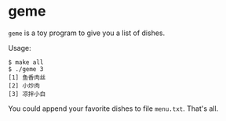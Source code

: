 # geme

`geme` is a toy program to give you a list of dishes.

Usage:
```
$ make all
$ ./geme 3
[1] 鱼香肉丝
[2] 小炒肉
[3] 凉拌小白
```

You could append your favorite dishes to file `menu.txt`. That's all.
